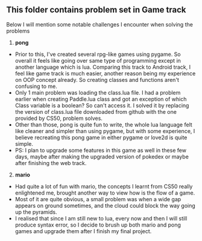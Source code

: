  ## This folder contains problem set in Game track
Below I will mention some notable challenges I encounter when solving the problems

1. **pong**
  * Prior to this, I've created several rpg-like games using pygame. So overall it feels like going over same type of
    programming except in another language which is lua. Comparing this track to Android track, I feel like game track is much
    easier, another reason being my experience on OOP concept already. So creating classes and functions aren't confusing to me.
  * Only 1 main problem was loading the class.lua file. I had a problem earlier when creating Paddle.lua class and got
    an exception of which Class variable is a boolean? So can't access it. I solved it by replacing the version of class.lua
    file downloaded from github with the one provided by CS50, problem solves.
  * Other than those, pong is quite fun to write, the whole lua language felt like cleaner and simpler than using pygame, but 
    with some experience, I believe recreating this pong game in either pygame or love2d is quite simple.
  * PS: I plan to upgrade some features in this game as well in these few days, maybe after making the upgraded version of pokedex
    or maybe after finishing the web track.

2. **mario**
 * Had quite a lot of fun with mario, the concepts I learnt from CS50 really enlightened me, brought another way to view how 
   is the flow of a game. 
 * Most of it are quite obvious, a small problem was when a wide gap appears on ground sometimes, and the cloud could block the 
   way going up the pyramids. 
 * I realised that since I am still new to lua, every now and then I will still produce syntax error, so I decide to brush up both
   mario and pong games and upgrade them after I finish my final project.
